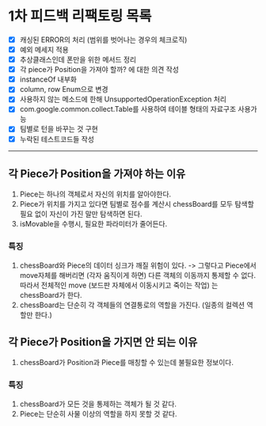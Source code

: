 # 1차 피드백 리팩토링 목록

- [x] 캐싱된 ERROR의 처리 (범위를 벗어나는 경우의 체크로직)
- [x] 예외 메세지 적용
- [x] 추상클래스인데 폰만을 위한 메서드 정리
- [x] 각 piece가 Position을 가져야 할까? 에 대한 의견 작성
- [x] instanceOf 내부화
- [x] column, row Enum으로 변경
- [x] 사용하지 않는 메소드에 한해 UnsupportedOperationException 처리
- [x] com.google.common.collect.Table를 사용하여 테이블 형태의 자료구조 사용가능
- [x] 팀별로 턴을 바꾸는 것 구현
- [x] 누락된 테스트코드들 작성
---
## 각 Piece가 Position을 가져야 하는 이유
1. Piece는 하나의 객체로서 자신의 위치를 알아야한다. 
2. Piece가 위치를 가지고 있다면 팀별로 점수를 계산시 chessBoard를 모두 탐색할 필요 없이 자신이 가진 말만 탐색하면 된다.
3. isMovable을 수행시, 필요한 파라미터가 줄어든다.

### 특징
1. chessBoard와 Piece의 데이터 싱크가 깨질 위험이 있다. 
  -> 그렇다고 Piece에서 move자체를 해버리면 (각자 움직이게 하면) 다른 객체의 이동까지 통제할 수 없다. 따라서 전체적인 move (보드판 자체에서 이동시키고 죽이는 작업) 는 chessBoard가 한다.
2. chessBoard는 단순히 각 객체들의 연결통로의 역할을 가진다. (일종의 컬렉션 역할만 한다.)

## 각 Piece가 Position을 가지면 안 되는 이유
1. chessBoard가 Position과 Piece를 매칭할 수 있는데 불필요한 정보이다.

### 특징
1. chessBoard가 모든 것을 통제하는 객체가 될 것 같다.
2. Piece는 단순히 사물 이상의 역할을 하지 못할 것 같다.
